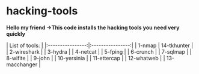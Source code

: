 # hacking-tools
**Hello my friend ->This code installs the hacking tools you need very quickly**
<br>

| List of tools: |
|:----------------:|:----------------:|
| 1-nmap           | 14-tkhunter      |
| 2-wireshark      | 
| 3-hydra          |
| 4-netcat         |
| 5-fping          |
| 6-crunch         |
| 7-sqlmap         |
| 8-wifite         |
| 9-john           |
| 10-yersinia      |
| 11-ettercap      |
| 12-whatweb       |
| 13-macchanger    |
